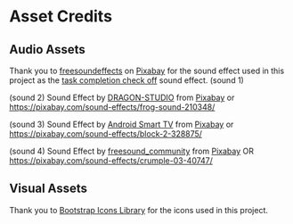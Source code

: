 # Asset Credits

## Audio Assets

Thank you to [freesoundeffects](https://pixabay.com/users/freesoundeffects-48326557/) on [Pixabay](https://pixabay.com/) for the sound effect used in this project as the [task completion check off](https://pixabay.com/sound-effects/notification-291232/) sound effect. (sound 1)

(sound 2)
Sound Effect by <a href="https://pixabay.com/users/dragon-studio-38165424/?utm_source=link-attribution&utm_medium=referral&utm_campaign=music&utm_content=322956">DRAGON-STUDIO</a> from <a href="https://pixabay.com//?utm_source=link-attribution&utm_medium=referral&utm_campaign=music&utm_content=322956">Pixabay</a> or https://pixabay.com/sound-effects/frog-sound-210348/


(sound 3)
Sound Effect by <a href="https://pixabay.com/users/asmarttv2022-49408928/?utm_source=link-attribution&utm_medium=referral&utm_campaign=music&utm_content=328875">Android Smart TV</a> from <a href="https://pixabay.com/sound-effects//?utm_source=link-attribution&utm_medium=referral&utm_campaign=music&utm_content=328875">Pixabay</a> or https://pixabay.com/sound-effects/block-2-328875/

(sound 4)
Sound Effect by <a href="https://pixabay.com/users/freesound_community-46691455/?utm_source=link-attribution&utm_medium=referral&utm_campaign=music&utm_content=40747">freesound_community</a> from <a href="https://pixabay.com/sound-effects//?utm_source=link-attribution&utm_medium=referral&utm_campaign=music&utm_content=40747">Pixabay</a> OR https://pixabay.com/sound-effects/crumple-03-40747/

## Visual Assets

Thank you to [Bootstrap Icons Library](https://icons.getbootstrap.com/) for the icons used in this project.